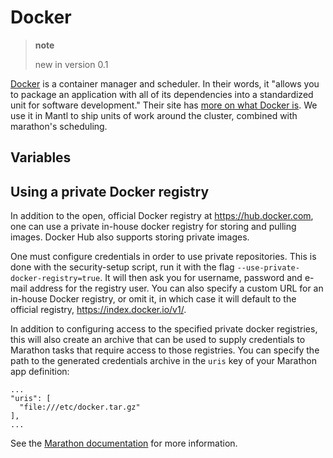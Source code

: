 # Docker

> **note**
> 
> new in version 0.1

[Docker](https://www.docker.com/) is a container manager and scheduler.
In their words, it "allows you to package an application with all of its
dependencies into a standardized unit for software development." Their
site has [more on what Docker is](https://www.docker.com/what-docker).
We use it in Mantl to ship units of work around the cluster, combined
with marathon's scheduling.

## Variables

## Using a private Docker registry

In addition to the open, official Docker registry at
<https://hub.docker.com>, one can use a private in-house docker registry
for storing and pulling images. Docker Hub also supports storing private
images.

One must configure credentials in order to use private repositories.
This is done with the security-setup script, run it with the flag
`--use-private-docker-registry=true`. It will then ask you for username,
password and e-mail address for the registry user. You can also specify
a custom URL for an in-house Docker registry, or omit it, in which case
it will default to the official registry, <https://index.docker.io/v1/>.

In addition to configuring access to the specified private docker
registries, this will also create an archive that can be used to supply
credentials to Marathon tasks that require access to those registries.
You can specify the path to the generated credentials archive in the
`uris` key of your Marathon app definition:

``` sourceCode json
...
"uris": [
  "file:///etc/docker.tar.gz"
],
...
```

See the [Marathon
documentation](https://mesosphere.github.io/marathon/docs/native-docker-private-registry.html)
for more information.

